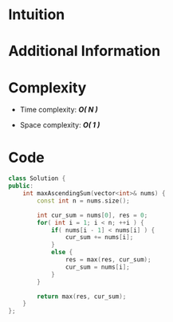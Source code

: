 # Intuition

# Additional Information

# Complexity
- Time complexity: ***O( N )***
<!-- Add your time complexity here, e.g. $$O(n)$$ -->

- Space complexity: ***O( 1 )***
<!-- Add your space complexity here, e.g. $$O(n)$$ -->

# Code
```cpp
class Solution {
public:
    int maxAscendingSum(vector<int>& nums) {
        const int n = nums.size();

        int cur_sum = nums[0], res = 0;
        for( int i = 1; i < n; ++i ) {
            if( nums[i - 1] < nums[i] ) {
                cur_sum += nums[i];
            }
            else {
                res = max(res, cur_sum);
                cur_sum = nums[i];
            }
        }

        return max(res, cur_sum);
    }
};
```
